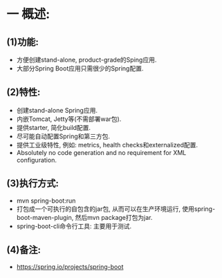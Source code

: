 # 一 概述:
## (1)功能:
- 方便创建stand-alone, product-grade的Sping应用.
- 大部分Spring Boot应用只需很少的Spring配置.

## (2)特性:
- 创建stand-alone Spring应用.
- 内嵌Tomcat, Jetty等(不需部署war包).
- 提供starter, 简化build配置.
- 尽可能自动配置Spring和第三方包.
- 提供工业级特性, 例如: metrics, health checks和externalized配置.
- Absolutely no code generation and no requirement for XML configuration.

## (3)执行方式:
- mvn spring-boot:run
- 打包成一个可执行的自包含的jar包, 从而可以在生产环境运行, 使用spring-boot-maven-plugin, 然后mvn package打包为jar.
- spring-boot-cli命令行工具: 主要用于测试.

## (4)备注:
- https://spring.io/projects/spring-boot
